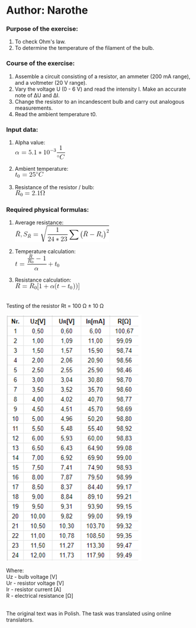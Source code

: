 # Author: Narothe

### Purpose of the exercise:
1. To check Ohm's law.
2. To determine the temperature of the filament of the bulb.

### Course of the exercise:
1. Assemble a circuit consisting of a resistor, an ammeter (200 mA range), and a voltmeter (20 V range).
2. Vary the voltage U (0 - 6 V) and read the intensity I. Make an accurate note of ΔU and ΔI.
3. Change the resistor to an incandescent bulb and carry out analogous measurements.
4. Read the ambient temperature t0.

### Input data:
1. Alpha value: <br>
![Alpha](images/alpha.gif)

2. Ambient temperature: <br>
![t0](images/t0.gif)

3. Resistance of the resistor / bulb: <br>
![r0](images/r0.gif)

### Required physical formulas:
1. Average resistance: <br>
![Sr](images/Sr.gif)

2. Temperature calculation: <br>
![t](images/t.gif)

3. Resistance calculation: <br>
![r](images/r.gif)

<br>
Testing of the resistor Rt = 100 Ω ± 10 Ω 

![Photo1](images/photo1.png)

Where: <br>
Uz - bulb voltage [V] <br>
Ur - resistor voltage [V] <br>
Ir - resistor current [A] <br>
R - electrical resistance [Ω] <br>



<br>
The original text was in Polish. The task was translated using online translators.